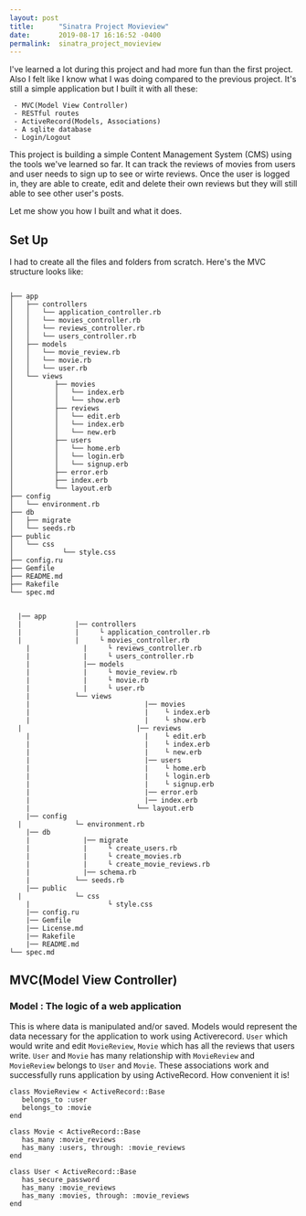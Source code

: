 ```yaml
---
layout: post
title:      "Sinatra Project Movieview"
date:       2019-08-17 16:16:52 -0400
permalink:  sinatra_project_movieview
---
```


 I've learned a lot during this project and had more fun than the first project. Also I felt like I know what I was doing compared to the previous project. It's still a simple application but I built it with all these:
 
```
 - MVC(Model View Controller)
 - RESTful routes
 - ActiveRecord(Models, Associations)
 - A sqlite database
 - Login/Logout
 ```
 
 This project is building a simple Content Management System (CMS) using the tools we've learned so far.
 It can track the reviews of movies from users and user needs to sign up to see or wirte reviews. Once the user is logged in, they are able to create, edit and delete their own reviews but they will still able to see other user's posts.
 
 Let me show you how I built and what it does.
 
## Set Up
I had to create all the files and folders from scratch. Here's the MVC structure looks like:
 ```
 
├── app
│   ├── controllers
│   │   └── application_controller.rb
│   │   └── movies_controller.rb
│   │   └── reviews_controller.rb
│   │   └── users_controller.rb
│   ├── models
│   │   └── movie_review.rb
│   │   └── movie.rb
│   │   └── user.rb
│   └── views
│          ├── movies
│          │   └── index.erb
│          │   └── show.erb
│          ├── reviews
│          │   └── edit.erb
│          │   └── index.erb
│          │   └── new.erb
│          ├── users
│          │   └── home.erb
│          │   └── login.erb
│          │   └── signup.erb
│          ├── error.erb
│          ├── index.erb
│          └── layout.erb
├── config
│   └── environment.rb
├── db
│   ├── migrate
│   └── seeds.rb
├── public
│   └── css
│            └── style.css
├── config.ru
├── Gemfile
├── README.md
├── Rakefile
└── spec.md

```
```
 
  |── app
  |             |── controllers
  |             |     └ application_controller.rb
  |             |     └ movies_controller.rb
	|             |     └ reviews_controller.rb
	|             |     └ users_controller.rb
	|             |── models
	|             |     └ movie_review.rb
	|             |     └ movie.rb
	|             |     └ user.rb
	|           └── views
	|                            |── movies
	|                            |    └ index.erb
	|                            |    └ show.erb
  |                            |── reviews
	|                            |    └ edit.erb
	|                            |    └ index.erb
	|                            |    └ new.erb
	|                            |── users
	|                            |    └ home.erb
	|                            |    └ login.erb
	|                            |    └ signup.erb
	|                            |── error.erb
	|                            |── index.erb
	|                          └── layout.erb
	|── config
  |             └─ environment.rb
	|── db
	|             |── migrate
	|             |     └ create_users.rb
	|             |     └ create_movies.rb
	|             |     └ create_movie_reviews.rb
	|             |── schema.rb
	|           └── seeds.rb
	|── public
  |             └─ css
	|                   └ style.css
	|── config.ru
	|── Gemfile
	|── License.md
	|── Rakefile
	|── README.md
└── spec.md
```

## MVC(Model View Controller)
### Model : The logic of a web application
 This is where data is manipulated and/or saved. Models would represent the data necessary for the application to work using Activerecord. `User` which would write and edit `MovieReview`, `Movie` which has all the reviews that users write. `User` and `Movie` has many relationship with `MovieReview` and `MovieReview` belongs to `User` and `Movie`. These associations work and successfully runs application by using ActiveRecord. How convenient it is!
 
 ```
 class MovieReview < ActiveRecord::Base
    belongs_to :user
    belongs_to :movie
end

class Movie < ActiveRecord::Base
    has_many :movie_reviews
    has_many :users, through: :movie_reviews
end

class User < ActiveRecord::Base
    has_secure_password
    has_many :movie_reviews
    has_many :movies, through: :movie_reviews
end
```
